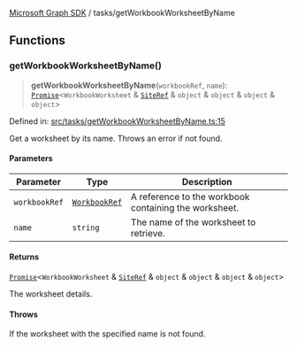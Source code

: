 [Microsoft Graph SDK](../README.md) / tasks/getWorkbookWorksheetByName

## Functions

### getWorkbookWorksheetByName()

> **getWorkbookWorksheetByName**(`workbookRef`, `name`): [`Promise`](https://developer.mozilla.org/docs/Web/JavaScript/Reference/Global_Objects/Promise)\<`WorkbookWorksheet` & [`SiteRef`](../models/SiteRef.md#siteref) & `object` & `object` & `object` & `object`\>

Defined in: [src/tasks/getWorkbookWorksheetByName.ts:15](https://github.com/Future-Secure-AI/microsoft-graph/blob/main/src/tasks/getWorkbookWorksheetByName.ts#L15)

Get a worksheet by its name. Throws an error if not found.

#### Parameters

| Parameter | Type | Description |
| ------ | ------ | ------ |
| `workbookRef` | [`WorkbookRef`](../models/WorkbookRef.md#workbookref) | A reference to the workbook containing the worksheet. |
| `name` | `string` | The name of the worksheet to retrieve. |

#### Returns

[`Promise`](https://developer.mozilla.org/docs/Web/JavaScript/Reference/Global_Objects/Promise)\<`WorkbookWorksheet` & [`SiteRef`](../models/SiteRef.md#siteref) & `object` & `object` & `object` & `object`\>

The worksheet details.

#### Throws

If the worksheet with the specified name is not found.

